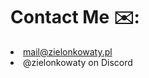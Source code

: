 <h1>Contact Me ✉️:</h1>
<li><a href="mailto:mail@zielonkowaty.pl">mail@zielonkowaty.pl</a></li>
<li>@zielonkowaty on Discord</li>

<!--
**zielonkowaty/zielonkowaty** is a ✨ _special_ ✨ repository because its `README.md` (this file) appears on your GitHub profile.

Here are some ideas to get you started:

- 🔭 I’m currently working on ...
- 🌱 I’m currently learning ...
- 👯 I’m looking to collaborate on ...
- 🤔 I’m looking for help with ...
- 💬 Ask me about ...
- 📫 How to reach me: ...
- 😄 Pronouns: ...
- ⚡ Fun fact: ...
-->
